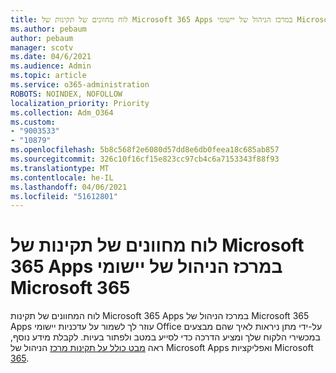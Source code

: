 ```yaml
---
title: לוח מחוונים של תקינות של Microsoft 365 Apps במרכז הניהול של יישומי Microsoft 365
ms.author: pebaum
author: pebaum
manager: scotv
ms.date: 04/6/2021
ms.audience: Admin
ms.topic: article
ms.service: o365-administration
ROBOTS: NOINDEX, NOFOLLOW
localization_priority: Priority
ms.collection: Adm_O364
ms.custom:
- "9003533"
- "10879"
ms.openlocfilehash: 5b8c568f2e6080d57dd8e6db0feea18c685ab857
ms.sourcegitcommit: 326c10f16cf15e823cc97cb4c6a7153343f88f93
ms.translationtype: MT
ms.contentlocale: he-IL
ms.lasthandoff: 04/06/2021
ms.locfileid: "51612801"
---
```

# <a name="microsoft-365-apps-health-dashboard-in-the-microsoft-365-apps-admin-center"></a>לוח מחוונים של תקינות של Microsoft 365 Apps במרכז הניהול של יישומי Microsoft 365

לוח המחוונים של תקינות Microsoft 365 Apps במרכז הניהול של Microsoft 365 Apps עוזר לך לשמור על עדכניות יישומי Office על-ידי מתן ניראות לאיך שהם מבצעים במכשירי הלקוח שלך ומציע הדרכה כדי לסייע במטב ולפתור בעיות. לקבלת מידע נוסף, ראה [מבט כולל על תקינות מרכז](https://docs.microsoft.com/deployoffice/admincenter/overview) הניהול של Microsoft Apps ואפליקציות Microsoft [365](https://docs.microsoft.com/deployoffice/admincenter/microsoft-365-apps-health).



